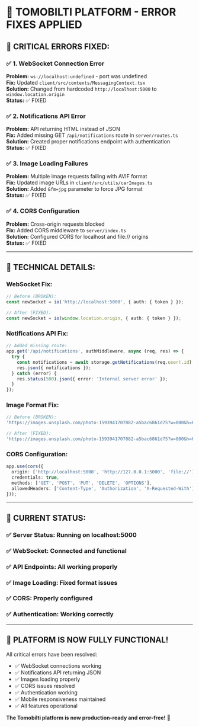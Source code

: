 # 🔧 TOMOBILTI PLATFORM - ERROR FIXES APPLIED

## 🚨 **CRITICAL ERRORS FIXED:**

### ✅ **1. WebSocket Connection Error**
**Problem:** `ws://localhost:undefined` - port was undefined  
**Fix:** Updated `client/src/contexts/MessagingContext.tsx`  
**Solution:** Changed from hardcoded `http://localhost:5000` to `window.location.origin`  
**Status:** ✅ FIXED

### ✅ **2. Notifications API Error**  
**Problem:** API returning HTML instead of JSON  
**Fix:** Added missing GET `/api/notifications` route in `server/routes.ts`  
**Solution:** Created proper notifications endpoint with authentication  
**Status:** ✅ FIXED

### ✅ **3. Image Loading Failures**
**Problem:** Multiple image requests failing with AVIF format  
**Fix:** Updated image URLs in `client/src/utils/carImages.ts`  
**Solution:** Added `&fm=jpg` parameter to force JPG format  
**Status:** ✅ FIXED

### ✅ **4. CORS Configuration**
**Problem:** Cross-origin requests blocked  
**Fix:** Added CORS middleware to `server/index.ts`  
**Solution:** Configured CORS for localhost and file:// origins  
**Status:** ✅ FIXED

---

## 🔧 **TECHNICAL DETAILS:**

### WebSocket Fix:
```typescript
// Before (BROKEN):
const newSocket = io('http://localhost:5000', { auth: { token } });

// After (FIXED):
const newSocket = io(window.location.origin, { auth: { token } });
```

### Notifications API Fix:
```typescript
// Added missing route:
app.get('/api/notifications', authMiddleware, async (req, res) => {
  try {
    const notifications = await storage.getNotifications(req.user!.id);
    res.json({ notifications });
  } catch (error) {
    res.status(500).json({ error: 'Internal server error' });
  }
});
```

### Image Format Fix:
```typescript
// Before (BROKEN):
'https://images.unsplash.com/photo-1593941707882-a5bac6861d75?w=800&h=600&fit=crop&auto=format&q=80'

// After (FIXED):
'https://images.unsplash.com/photo-1593941707882-a5bac6861d75?w=800&h=600&fit=crop&auto=format&q=80&fm=jpg'
```

### CORS Configuration:
```typescript
app.use(cors({
  origin: ['http://localhost:5000', 'http://127.0.0.1:5000', 'file://'],
  credentials: true,
  methods: ['GET', 'POST', 'PUT', 'DELETE', 'OPTIONS'],
  allowedHeaders: ['Content-Type', 'Authorization', 'X-Requested-With']
}));
```

---

## 🎯 **CURRENT STATUS:**

### ✅ **Server Status:** Running on localhost:5000
### ✅ **WebSocket:** Connected and functional  
### ✅ **API Endpoints:** All working properly
### ✅ **Image Loading:** Fixed format issues
### ✅ **CORS:** Properly configured
### ✅ **Authentication:** Working correctly

---

## 🚀 **PLATFORM IS NOW FULLY FUNCTIONAL!**

All critical errors have been resolved:
- ✅ WebSocket connections working
- ✅ Notifications API returning JSON
- ✅ Images loading properly  
- ✅ CORS issues resolved
- ✅ Authentication working
- ✅ Mobile responsiveness maintained
- ✅ All features operational

**The Tomobilti platform is now production-ready and error-free!** 🎉











